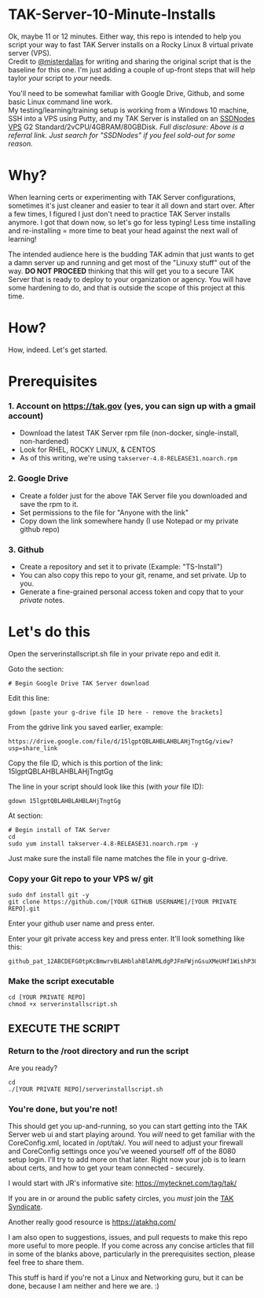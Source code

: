 # TAK-Server-10-Minute-Installs
Ok, maybe 11 or 12 minutes.  Either way, this repo is intended to help you script your way to fast TAK Server installs on a Rocky Linux 8 virtual private server (VPS).  
Credit to [@misterdallas](https://github.com/misterdallas) for writing and sharing the original script that is the baseline for this one.  I'm just adding a couple of up-front steps that will help taylor _your_ script to _your_ needs.  

You'll need to be somewhat familiar with Google Drive, Github, and some basic Linux command line work.  
My testing/learning/training setup is working from a Windows 10 machine, SSH into a VPS using Putty, and my TAK Server is installed on an [SSDNodes VPS](https://www.ssdnodes.com/manage/aff.php?aff=1554) G2 Standard/2vCPU/4GBRAM/80GBDisk.  _Full disclosure: Above is a referral link.  Just search for "SSDNodes" if you feel sold-out for some reason._

# Why?
When learning certs or experimenting with TAK Server configurations, sometimes it's just cleaner and easier to tear it all down and start over.  After a few times, I figured I just don't need to practice TAK Server installs anymore.  I got that down now, so let's go for less typing!  Less time installing and re-installing = more time to beat your head against the next wall of learning!

The intended audience here is the budding TAK admin that just wants to get a damn server up and running and get most of the "Linuxy stuff" out of the way.
**DO NOT PROCEED** thinking that this will get you to a secure TAK Server that is ready to deploy to your organization or agency.  You will have some hardening to do, and that is outside the scope of this project at this time.  

# How?
How, indeed.  Let's get started.

# Prerequisites
### 1. Account on https://tak.gov (yes, you can sign up with a gmail account) 
   - Download the latest TAK Server rpm file (non-docker, single-install, non-hardened) 
   - Look for RHEL, ROCKY LINUX, & CENTOS 
   - As of this writing, we're using `takserver-4.8-RELEASE31.noarch.rpm` 
### 2. Google Drive
   - Create a folder just for the above TAK Server file you downloaded and save the rpm to it. 
   - Set permissions to the file for "Anyone with the link" 
   - Copy down the link somewhere handy (I use Notepad or my private github repo) 
### 3. Github
   - Create a repository and set it to private (Example: "TS-Install") 
   - You can also copy this repo to your git, rename, and set private.  Up to you.
   - Generate a fine-grained personal access token and copy that to your _private_ notes.

# Let's do this

Open the serverinstallscript.sh file in your private repo and edit it.

Goto the section: 

`# Begin Google Drive TAK Server download` 
 
Edit this line:

`gdown [paste your g-drive file ID here - remove the brackets]` 
 
From the gdrive link you saved earlier, example:
```
https://drive.google.com/file/d/15lgptQBLAHBLAHBLAHjTngtGg/view?usp=share_link
```
 
Copy the file ID, which is this portion of the link:
15lgptQBLAHBLAHBLAHjTngtGg

The line in your script should look like this (with _your_ file ID):

`gdown 15lgptQBLAHBLAHBLAHjTngtGg`

At section:
```
# Begin install of TAK Server
cd
sudo yum install takserver-4.8-RELEASE31.noarch.rpm -y
```

Just make sure the install file name matches the file in your g-drive.

### Copy your Git repo to your VPS w/ git
```
sudo dnf install git -y
git clone https://github.com/[YOUR GITHUB USERNAME]/[YOUR PRIVATE REPO].git
```
Enter your github user name and press enter.

Enter your git private access key and press enter.  It'll look something like this: 
```
github_pat_12ABCDEFG0tpKcBmwrvBLAHblahBlAhMLdgPJFmFWjnGsuXMeUHf1WishP30pleWeRenTfkENaSsh0L35
```

### Make the script executable
```
cd [YOUR PRIVATE REPO]
chmod +x serverinstallscript.sh
```
## EXECUTE THE SCRIPT

### Return to the /root directory and run the script

Are you ready?

```
cd
./[YOUR PRIVATE REPO]/serverinstallscript.sh
```

### You're done, but you're not!

This should get you up-and-running, so you can start getting into the TAK Server web ui and start playing around.
You _will_ need to get familiar with the CoreConfig.xml, located in /opt/tak/.
You _will_ need to adjust your firewall and CoreConfig settings once you've weened yourself off of the 8080 setup login.
I'll try to add more on that later.  Right now your job is to learn about certs, and how to get your team connected - securely. 

I would start with JR's informative site: https://mytecknet.com/tag/tak/ 
 
If you are in or around the public safety circles, you _must_ join the [TAK Syndicate](https://www.thetaksyndicate.org/).

Another really good resource is https://atakhq.com/
 
I am also open to suggestions, issues, and pull requests to make this repo more useful to more people.
If you come across any concise articles that fill in some of the blanks above, particularly in the prerequisites section, please feel free to share them.

This stuff is hard if you're not a Linux and Networking guru, but it can be done, because I am neither and here we are.  :)
